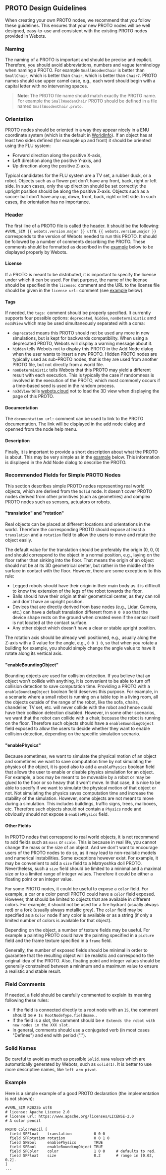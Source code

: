 ## PROTO Design Guidelines

When creating your own PROTO nodes, we recommend that you follow these guidelines.
This ensures that your new PROTO nodes will be well designed, easy-to-use and consistent with the existing PROTO nodes provided in Webots.

### Naming

The naming of a PROTO is important and should be precise and explicit.
Therefore, you should avoid abbreviations, numbers and vague terminology when naming a PROTO.
For example `SmallWoodenChair` is better than `SmallChair`, which is better than `Chair`, which is better than `Chair7`.
PROTO names should use upper camel case, e.g., each word should begin with a capital letter with no intervening spaces.

> **Note**: The PROTO file name should match exactly the PROTO name.
For example the `SmallWoodenChair` PROTO should be defined in a file named `SmallWoodenChair.proto`.

### Orientation

PROTO nodes should be oriented in a way they appear nicely in a ENU coordinate system (which is the default in [WorldInfo](worldinfo.md)).
If an object has at least two sides defined (for example up and front) it should be oriented using the FLU system:
- **F**orward direction along the positive X-axis,
- **L**eft direction along the positive Y-axis, and
- **U**p direction along the positive Z-axis.

Typical candidates for the FLU system are a TV set, a rubber duck, or a robot.
Objects such as a flower pot don't have any front, back, right or left side.
In such cases, only the up direction should be set correctly: the upright position should be along the positive Z-axis.
Objects such as a soccer ball don't have any up, down, front, back, right or left side.
In such cases, the orientation has no importance.

### Header

The first line of a PROTO file is called the header.
It should be the following: `#VRML_SIM {{ webots.version.major }} utf8`.
`{{ webots.version.major }}` corresponds to the version of Webots needed to run this PROTO.
It should be followed by a number of comments describing the PROTO.
These comments should be formatted as described in the [example](#example) below to be displayed properly by Webots.

#### License

If a PROTO is meant to be distributed, it is important to specify the license under which it can be used.
For that purpose, the name of the license should be specified in the `license:` comment and the URL to the license file should be given in the `license url:` comment (see [example](#example) below).

#### Tags

If needed, the `tags:` comment should be properly specified.
It currently supports four possible options: `deprecated`, `hidden`, `nonDeterministic` amd `no3dView` which may be used simultaneously separated with a coma:
- `deprecated` means this PROTO should not be used any more in new simulations, but is kept for backwards compatibility. When using a deprecated PROTO, Webots will display a warning message about it.
- `hidden` tells Webots not to display this PROTO in the Add Node dialog when the user wants to insert a new PROTO.
Hidden PROTO nodes are typically used as sub-PROTO nodes, that is they are used from another PROTO file, but not directly from a world file.
- `nonDeterministic` tells Webots that this PROTO may yield a different result with each execution.
This is typically the case if randomness is involved in the execution of the PROTO, which most commonly occurs if a time-based seed is used in the random process.
- `no3dView` tells [webots.cloud](https://webots.cloud/proto) not to load the 3D view when displaying the page of this PROTO.

#### Documentation

The `documentation url:` comment can be used to link to the PROTO documentation. The link will be displayed in the add node dialog and openned from the node help menu.

#### Description

Finally, it is important to provide a short description about what the PROTO is about.
This may be very simple as in the [example](#example) below.
This information is displayed in the Add Node dialog to describe the PROTO.

### Recommended Fields for Simple PROTO Nodes

This section describes simple PROTO nodes representing real world objects, which are derived from the `Solid` node.
It doesn't cover PROTO nodes derived from other primitives (such as geometries) and complex PROTO nodes such as sensors, actuators or robots.

#### "translation" and "rotation"

Real objects can be placed at different locations and orientations in the world.
Therefore the corresponding PROTO should expose at least a `translation` and a `rotation` field to allow the users to move and rotate the object easily.

The default value for the translation should be preferably the origin (0, 0, 0) and should correspond to the object in a normal position, e.g., laying on the floor rather than sinking into the floor.
That means the origin of an object should not be at its 3D geometrical center, but rather in the middle of the surface in contact with the floor.
However, there are some exceptions to this rule:
- Legged robots should have their origin in their main body as it is difficult to know the extension of the legs of the robot towards the floor.
- Balls should have their origin at their geometrical center, as they can roll and don't have an upright position.
- Devices that are directly derived from base nodes (e.g., Lidar, Camera, etc.) can have a default translation different from `0 0 0` so that the device shape rests on the ground when created even if the sensor itself is not located at the contact surface.
- Any other object which doesn't have a clear or stable upright position.

The rotation axis should be already well positioned, e.g., usually along the Z-axis with a 0 value for the angle, e.g., `0 0 1 0`, so that when you rotate a building for example, you should simply change the angle value to have it rotate along its vertical axis.

#### "enableBoundingObject"

Bounding objects are used for collision detection.
If you believe that an object won't collide with anything, it is convenient to be able to turn off collision detection to save computation time.
Providing a PROTO with a `enableBoundingObject` boolean field deserves this purpose.
For example, in a scenario where a small robot is running on a table top in a living room, all the objects outside of the range of the robot, like the sofa, chairs, chandelier, TV set, etc. will never collide with the robot and hence could have their collision detection disabled.
However, in some other scenarios, we want that the robot can collide with a chair, because the robot is running on the floor.
Therefore such objects should have a `enableBoundingObject` field exposed to allow the users to decide whether they want to enable collision detection, depending on the specific simulation scenario.

#### "enablePhysics"

Because sometimes, we want to simulate the physical motion of an object and sometimes we want to save computation time by not simulating the physics of the object, it is good also to add a `enablePhysics` boolean field that allows the user to enable or disable physics simulation for an object.
For example, a box may be meant to be moveable by a robot or may be glued to the floor or so heavy that it won't move.
In that case, it is nice to be able to specify if we want to simulate the physical motion of that object or not.
Not simulating the physics saves computation time and increase the stability of the simulation.
However, some objects are not meant to move during a simulation.
This includes buildings, traffic signs, trees, mailboxes, etc.
Therefore such objects should not contain a `Physics` node and obviously should not expose a `enablePhysics` field.

#### Other Fields

In PROTO nodes that correspond to real world objects, it is not recommend to add fields such as `mass` or `scale`.
This is because in real life, you cannot change the mass or the size of an object.
And we don't want to encourage users of the PROTO nodes to do so, as it may lead to non-realistic models and numerical instabilities.
Some exceptions however exist.
For example, it may be convenient to add a `size` field to a Matryoshka doll PROTO.
Nevertheless, such a `size` field should be limited to a minimal and a maximal size or to a limited range of integer values.
Therefore it could be either a floating point or an integer value.

For some PROTO nodes, it could be useful to expose a `color` field.
For example, a car or a color pencil PROTO could have a `color` field exposed.
However, that should be limited to objects that are available in different colors.
For example, it should not be used for a fire hydrant (usually always red) or a fork (usually always metallic grey).
The `color` field may be specified as a `Color` node if any color is available or as a string (if only a limited number of colors is available for that object).

Depending on the object, a number of texture fields may be useful.
For example a painting PROTO could have the painting specified in a `picture` field and the frame texture specified in a `frame` field.

Generally, the number of exposed fields should be minimal in order to guarantee that the resulting object will be realistic and correspond to the original idea of the PROTO.
Also, floating point and integer values should be generally constrained between a minimum and a maximum value to ensure a realistic and stable result.

### Field Comments

If needed, a field should be carefully commented to explain its meaning following these rules:

- If the field is connected directly to a root node with an `IS`, the comment should be `# Is RootNodeType.fieldname.`.
- If the field is a slot, the comment should be `# Extends the robot with new nodes in the XXX slot.`
- In general, comments should use a conjugated verb (in most cases "Defines") and end with period (".").

### Solid Names

Be careful to avoid as much as possible `Solid.name` values which are automatically generated by Webots, such as `solid(1)`.
It is better to use more descriptive names, like `left arm pivot`.

### Example

Here is a simple example of a good PROTO declaration (the implementation is not shown):

```
#VRML_SIM R2023b utf8
# license: Apache License 2.0
# license url: https://www.apache.org/licenses/LICENSE-2.0
# A color pencil

PROTO ColorPencil [
  field SFFloat    translation          0 0 0
  field SFRotation rotation             0 0 1 0
  field SFBool     enablePhysics        TRUE
  field SFBool     enableBoundingObject TRUE
  field SFColor    color                1 0 0     # defaults to red.
  field SFFloat    size                 0.2       # range in [0.02, 0.2].
]
...
```
